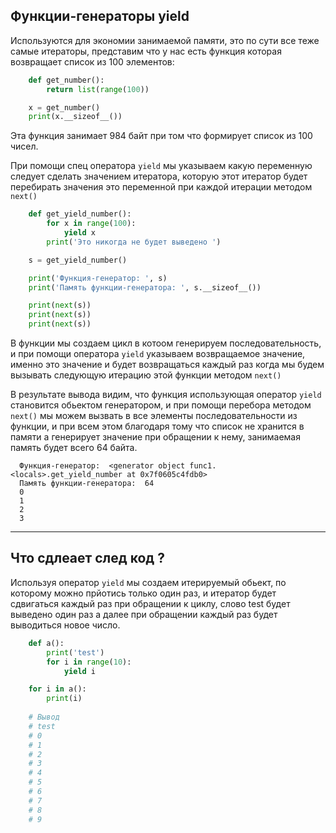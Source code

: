 Функции-генераторы yield
---
Используются для экономии занимаемой памяти, это по сути все теже самые
итераторы, представим что у нас есть функция которая возвращает список 
из 100 элементов:

```python
    def get_number():
        return list(range(100))

    x = get_number()
    print(x.__sizeof__())
```

Эта функция занимает 984 байт при том что формирует список из 100 чисел.

При помощи спец оператора `yield` мы указываем какую переменную следует 
сделать значением итератора, которую этот итератор будет перебирать 
значения это переменной при каждой итерации методом `next()`

```python
    def get_yield_number():
        for x in range(100):
            yield x
        print('Это никогда не будет выведено ')

    s = get_yield_number()

    print('Функция-генератор: ', s)
    print('Память функции-генератора: ', s.__sizeof__())

    print(next(s))
    print(next(s))
    print(next(s))
```

В функции мы создаем цикл в котоом генерируем последовательность, и при 
помощи оператора `yield` указываем возвращаемое значение, именно это 
значение и будет возвращаться каждый раз когда мы будем вызывать 
следующую итерацию этой функции методом `next()`

В результате вывода видим, что функция использующая оператор `yield` 
становится обьектом генератором, и при помощи перебора методом `next()`
мы можем вызвать в все элементы последовательности из функции, и при 
всем этом благодаря тому что список не хранится в памяти а генерирует 
значение при обращении к нему, занимаемая память будет всего 64 байта.

      Функция-генератор:  <generator object func1.<locals>.get_yield_number at 0x7f0605c4fdb0>
      Память функции-генератора:  64
      0
      1
      2
      3

---

Что сдлеает след код ? 
---

Используя оператор `yield` мы создаем итерируемый обьект, по которому 
можно прйотись только один раз, и итератор будет сдвигаться каждый раз при
обращении к циклу, слово test будет выведено один раз а далее при обращении
каждый раз будет выводиться новое число.

```python
    def a():
        print('test')
        for i in range(10):
            yield i

    for i in a():
        print(i)
    
    # Вывод
    # test
    # 0
    # 1
    # 2
    # 3
    # 4
    # 5
    # 6
    # 7
    # 8
    # 9
```